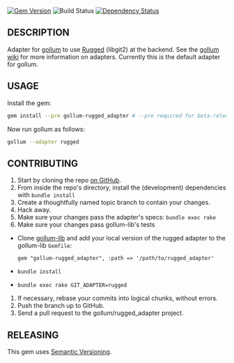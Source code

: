 [![Gem Version](https://badge.fury.io/rb/gollum-rugged_adapter.svg)](http://badge.fury.io/rb/gollum-rugged_adapter)
![Build Status](https://github.com/gollum/rugged_adapter/actions/workflows/test.yaml/badge.svg)
[![Dependency Status](https://gemnasium.com/gollum/rugged_adapter.svg)](https://gemnasium.com/gollum/rugged_adapter)

## DESCRIPTION

Adapter for [gollum](https://github.com/gollum/gollum) to use [Rugged](https://github.com/libgit2/rugged) (libgit2) at the backend. See the [gollum wiki](https://github.com/gollum/gollum/wiki/Git-adapters) for more information on adapters. Currently this is the default adapter for gollum.

## USAGE

Install the gem:

```bash
gem install --pre gollum-rugged_adapter # --pre required for beta-releases
```

Now run gollum as follows:

```bash
gollum --adapter rugged
```

## CONTRIBUTING

1. Start by cloning the repo [on GitHub](http://github.com/gollum/rugged_adapter).
2. From inside the repo's directory, install the (development) dependencies with `bundle install`
3. Create a thoughtfully named topic branch to contain your changes.
4. Hack away.
5. Make sure your changes pass the adapter's specs: `bundle exec rake`
6. Make sure your changes pass gollum-lib's tests
  * Clone [gollum-lib](https://github.com/gollum/gollum-lib) and add your local version of the rugged adapter to the gollum-lib `Gemfile`:
  
    `gem "gollum-rugged_adapter", :path => '/path/to/rugged_adapter'`
  * `bundle install`
  * `bundle exec rake GIT_ADAPTER=rugged`
1. If necessary, rebase your commits into logical chunks, without errors.
1. Push the branch up to GitHub.
1. Send a pull request to the gollum/rugged_adapter project.

## RELEASING

This gem uses [Semantic Versioning](http://semver.org/).
